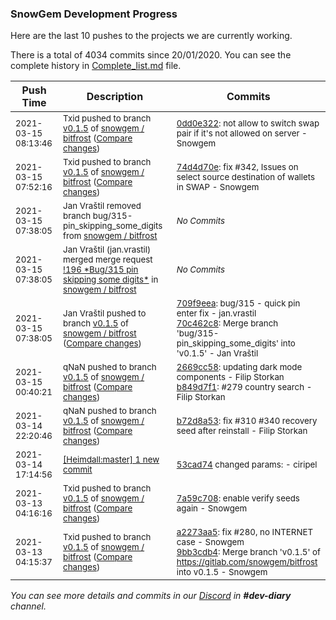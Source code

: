 
### SnowGem Development Progress

Here are the last 10 pushes to the projects we are currently working.

There is a total of 4034 commits since 20/01/2020. You can see the complete history in
 [Complete_list.md](Complete_list.md) file.

| Push Time | Description | Commits |
| --- | --- | --- |
| <sub>2021-03-15 08:13:46</sub> | <sub>Txid pushed to branch [v0\.1\.5](https://gitlab.com/snowgem/bitfrost/commits/v0.1.5) of [snowgem / bitfrost](https://gitlab.com/snowgem/bitfrost) ([Compare changes](https://gitlab.com/snowgem/bitfrost/compare/74d4d70e1710103e546f9492464b855e00ce90f8...0dd0e322108c45f856cb7dd9b21222e269eaba20))</sub> | <sub>[0dd0e322](https://gitlab.com/snowgem/bitfrost/-/commit/0dd0e322108c45f856cb7dd9b21222e269eaba20): not allow to switch swap pair if it's not allowed on server - Snowgem</sub> |
| <sub>2021-03-15 07:52:16</sub> | <sub>Txid pushed to branch [v0\.1\.5](https://gitlab.com/snowgem/bitfrost/commits/v0.1.5) of [snowgem / bitfrost](https://gitlab.com/snowgem/bitfrost) ([Compare changes](https://gitlab.com/snowgem/bitfrost/compare/70c462c8c07783e90d777bd130a5f971bde7c9b3...74d4d70e1710103e546f9492464b855e00ce90f8))</sub> | <sub>[74d4d70e](https://gitlab.com/snowgem/bitfrost/-/commit/74d4d70e1710103e546f9492464b855e00ce90f8): fix #342, Issues on select source destination of wallets in SWAP - Snowgem</sub> |
| <sub>2021-03-15 07:38:05</sub> | <sub>Jan Vraštil removed branch bug/315-pin_skipping_some_digits from [snowgem / bitfrost](https://gitlab.com/snowgem/bitfrost)</sub> | <sub>_No Commits_</sub> |
| <sub>2021-03-15 07:38:05</sub> | <sub>Jan Vraštil (jan.vrastil) merged merge request [\!196 \*Bug/315 pin skipping some digits\*](https://gitlab.com/snowgem/bitfrost/-/merge_requests/196) in [snowgem / bitfrost](https://gitlab.com/snowgem/bitfrost)</sub> | <sub>_No Commits_</sub> |
| <sub>2021-03-15 07:38:05</sub> | <sub>Jan Vraštil pushed to branch [v0\.1\.5](https://gitlab.com/snowgem/bitfrost/commits/v0.1.5) of [snowgem / bitfrost](https://gitlab.com/snowgem/bitfrost) ([Compare changes](https://gitlab.com/snowgem/bitfrost/compare/b849d7f1b07958c04613155d59792ee4d1095372...70c462c8c07783e90d777bd130a5f971bde7c9b3))</sub> | <sub>[709f9eea](https://gitlab.com/snowgem/bitfrost/-/commit/709f9eeaa00245e726c55932fc684a93dcf2e8e2): bug/315 - quick pin enter fix - jan.vrastil<br>[70c462c8](https://gitlab.com/snowgem/bitfrost/-/commit/70c462c8c07783e90d777bd130a5f971bde7c9b3): Merge branch 'bug/315-pin_skipping_some_digits' into 'v0.1.5' - Jan Vraštil</sub> |
| <sub>2021-03-15 00:40:21</sub> | <sub>qNaN pushed to branch [v0\.1\.5](https://gitlab.com/snowgem/bitfrost/commits/v0.1.5) of [snowgem / bitfrost](https://gitlab.com/snowgem/bitfrost) ([Compare changes](https://gitlab.com/snowgem/bitfrost/compare/b72d8a5321f5792e65030a3b23c63ce25d639c81...b849d7f1b07958c04613155d59792ee4d1095372))</sub> | <sub>[2669cc58](https://gitlab.com/snowgem/bitfrost/-/commit/2669cc583dca83105c028e8f28ecf9a5734df8d9): updating dark mode components - Filip Storkan<br>[b849d7f1](https://gitlab.com/snowgem/bitfrost/-/commit/b849d7f1b07958c04613155d59792ee4d1095372): #279 country search - Filip Storkan</sub> |
| <sub>2021-03-14 22:20:46</sub> | <sub>qNaN pushed to branch [v0\.1\.5](https://gitlab.com/snowgem/bitfrost/commits/v0.1.5) of [snowgem / bitfrost](https://gitlab.com/snowgem/bitfrost) ([Compare changes](https://gitlab.com/snowgem/bitfrost/compare/7a59c70888bb6b875bdfa5754ef8b0b4340a766d...b72d8a5321f5792e65030a3b23c63ce25d639c81))</sub> | <sub>[b72d8a53](https://gitlab.com/snowgem/bitfrost/-/commit/b72d8a5321f5792e65030a3b23c63ce25d639c81): fix #310 #340 recovery seed after reinstall - Filip Storkan</sub> |
| <sub>2021-03-14 17:14:56</sub> | <sub>[[Heimdall:master] 1 new commit](https://github.com/ciripel/Heimdall/commit/53cad74bde7dbf191d1598982c5ec1d5eaadd3c2)</sub> | <sub>[53cad74](https://github.com/ciripel/Heimdall/commit/53cad74bde7dbf191d1598982c5ec1d5eaadd3c2) changed params: - ciripel</sub> |
| <sub>2021-03-13 04:16:16</sub> | <sub>Txid pushed to branch [v0\.1\.5](https://gitlab.com/snowgem/bitfrost/commits/v0.1.5) of [snowgem / bitfrost](https://gitlab.com/snowgem/bitfrost) ([Compare changes](https://gitlab.com/snowgem/bitfrost/compare/9bb3cdb4a03dc3f5e35a696e8151ae7651807d92...7a59c70888bb6b875bdfa5754ef8b0b4340a766d))</sub> | <sub>[7a59c708](https://gitlab.com/snowgem/bitfrost/-/commit/7a59c70888bb6b875bdfa5754ef8b0b4340a766d): enable verify seeds again - Snowgem</sub> |
| <sub>2021-03-13 04:15:37</sub> | <sub>Txid pushed to branch [v0\.1\.5](https://gitlab.com/snowgem/bitfrost/commits/v0.1.5) of [snowgem / bitfrost](https://gitlab.com/snowgem/bitfrost) ([Compare changes](https://gitlab.com/snowgem/bitfrost/compare/6d00d203a0d7bbad52a8b0b747f7b0f6d6afb368...9bb3cdb4a03dc3f5e35a696e8151ae7651807d92))</sub> | <sub>[a2273aa5](https://gitlab.com/snowgem/bitfrost/-/commit/a2273aa5a70a17739cdfbe16d885d0e3aaf7eaf2): fix #280, no INTERNET case - Snowgem<br>[9bb3cdb4](https://gitlab.com/snowgem/bitfrost/-/commit/9bb3cdb4a03dc3f5e35a696e8151ae7651807d92): Merge branch 'v0.1.5' of https://gitlab.com/snowgem/bitfrost into v0.1.5 - Snowgem</sub> |

_You can see more details and commits in our [Discord](https://discord.gg/zumGnbg) in **#dev-diary** channel._
